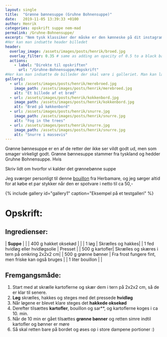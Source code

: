 ```yaml
---
layout: single
title:  "Grønne bønnesuppe (Gruhne Bohnensuppe)"
date:   2019-11-05 13:39:33 +0100
author: Henrik
categories: opskrift suppe nem-mad
permalink: /Gruhne-Bohnensuppe/
excerpt: "Nem tysk klassiker der måske er den kønneske på dit instagram feed, men smager virkeligt godt"
#Her kan man indsætte header billedet
header:
  overlay_image: /assets/images/posts/henrik/broed.jpg
  overlay_filter: 0.35 # same as adding an opacity of 0.5 to a black background
  actions:
    - label: "Direkte til opskriften"
      url: "/Gruhne-Bohnensuppe/#opskrift"
#Her kan man indsætte de billeder der skal være i galleriet. Man kan lave flere gallerier hvis man bare kalder dem noget andet
gallery1:
  - url: /assets/images/posts/henrik/merebroed.jpg
    image_path: /assets/images/posts/henrik/merebroed.jpg
    alt: "Et billede af et brød"
  - url: /assets/images/posts/henrik/kokkenbord.jpg
    image_path: /assets/images/posts/henrik/kokkenbord.jpg
    alt: "Brød på køkkenbord"
  - url: /assets/images/posts/henrik/snurre.jpg
    image_path: /assets/images/posts/henrik/snurre.jpg
    alt: "Fog in the trees"  
  - url: /assets/images/posts/henrik/snurre.jpg
    image_path: /assets/images/posts/henrik/snurre.jpg
    alt: "Snurre i massevis"  
---
```

Grønne bønnesuppe er en af de retter der ikke ser vildt godt ud, men som smager virkeligt godt. 
Grønne bønnesuppe stammer fra tyskland og hedder Gruhne Bohnensuppe. Hvis 

Skriv lidt om hvorfor vi kalder det grønnebønne suppe

Jeg sværger personligt til denne [bouillon][bouillon] fra Herbamare, og jeg sørger altid for at købe et par stykker når den er spotvare i netto til ca 50,-

[//]: # (Her kommer galleriet)

{% include gallery id="gallery1"  caption="Eksempel på et testgalleri" %}


[//]: # (Her starter opskriften hvis man har lavet en længere post ovenfor)
# Opskrift:

## Ingredienser: 

| **Suppe** | |
| 400 g hakket oksekød |  | 
| 1 løg | Skrælles og hakkes| 
| 1 fed hvidløg eller hvidløgsolie | Presset |
| 500 g kartofler| Skrælles og skæres i tern på omkring 2x2x2 cm|
| 500 g grønne bønner | Fra frost fungere fint, men friske kan også bruges |
| 1 liter bouillon | |



## Fremgangsmåde:
1. Start med at skrælle kartoflerne og skær dem i tern på 2x2x2 cm, så de er klar til senere.
2. **Løg** skrælles, hakkes og steges med det pressede **hvidløg**  
3. Når løgene er blevet klare steges det **hakkede oksekød**
4. Derefter tilsættes **kartofler**, bouillon og sar**, og kartoflerne koges i ca 10. min.
5. Når de 10 min er gået tilsættes **grønne bønner** og retten simre indtil kartofler og bønner er møre
6. Så skal retten bare på bordet og øses op i store dampene portioner :) 




[//]: # (Her kan man lave links der kan bruges i teksten uden at fylde)

[bouillon]: https://www.avogel.dk/shop/products/Herbamare_bouillon.php